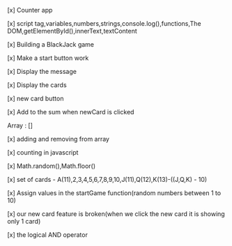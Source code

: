 [x] Counter app  

[x] script tag,variables,numbers,strings,console.log(),functions,The DOM,getElementById(),innerText,textContent


[x] Building a BlackJack game

[x] Make a start button work 

[x] Display the message

[x] Display the cards

[x] new card button 

[x] Add to the sum when newCard is clicked


Array : []

[x] adding and removing from array

[x] counting in javascript

[x] Math.random(),Math.floor()

[x] set of cards - A(11),2,3,4,5,6,7,8,9,10,J(11),Q(12),K(13)-((J,Q,K) - 10)

[x] Assign values in the startGame function(random numbers between 1 to 10)

[x] our new card feature is broken(when we click the new card it is showing only 1 card)

[x] the logical AND operator 



